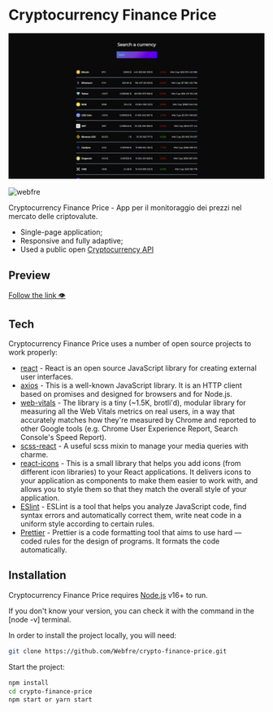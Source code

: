 # Cryptocurrency Finance Price

![Image alt](https://github.com/Webfre/crypto-finance-price/blob/main/src/assets/cryptotracker.png)

<p align="left"> <img src="https://komarev.com/ghpvc/?username=webfre&label=Profile%20views&color=0e75b6&style=flat" alt="webfre" /> </p>

Cryptocurrency Finance Price - App per il monitoraggio dei prezzi nel mercato delle criptovalute.

- Single-page application;
- Responsive and fully adaptive;
- Used a public open <a href="https://www.coingecko.com/en/api" target="_blank">Cryptocurrency API</a>

## Preview

<a href="https://webfre.github.io/crypto-finance-price/" target="_blank">Follow the link 👁</a>

## Tech

Cryptocurrency Finance Price uses a number of open source projects to work properly:

- [react](https://reactjs.org/) - React is an open source JavaScript library for creating external user interfaces.
- [axios](https://www.npmjs.com/package/axios) - This is a well-known JavaScript library. It is an HTTP client based on promises and designed for browsers and for Node.js.
- [web-vitals](https://www.npmjs.com/package/web-vitals) - The library is a tiny (~1.5K, brotli'd), modular library for measuring all the Web Vitals metrics on real users, in a way that accurately matches how they're measured by Chrome and reported to other Google tools (e.g. Chrome User Experience Report, Search Console's Speed Report).
- [scss-react](https://www.npmjs.com/package/scss-react) - A useful scss mixin to manage your media queries with charme.
- [react-icons](https://react-icons.github.io/react-icons/) - This is a small library that helps you add icons (from different icon libraries) to your React applications. It delivers icons to your application as components to make them easier to work with, and allows you to style them so that they match the overall style of your application.
- [ESlint](https://github.com/eslint/eslint) - ESLint is a tool that helps you analyze JavaScript code, find syntax errors and automatically correct them, write neat code in a uniform style according to certain rules.
- [Prettier](https://prettier.io/) - Prettier is a code formatting tool that aims to use hard — coded rules for the design of programs. It formats the code automatically.

## Installation

Cryptocurrency Finance Price requires [Node.js](https://nodejs.org/) v16+ to run.

If you don't know your version, you can check it with the command in the [node -v] terminal.

In order to install the project locally, you will need:

```sh
git clone https://github.com/Webfre/crypto-finance-price.git
```

Start the project:

```sh
npm install
cd crypto-finance-price
npm start or yarn start
```
